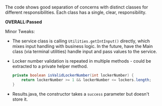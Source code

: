 The code shows good separation of concerns with distinct classes for different responsibilities. Each class has a single, clear, responsibility.

**OVERALL:Passed**

Minor Tweaks:

* The service class is calling `Utilities.getIntInput()` directly, which mixes input handling with business logic. In the future, have the Main class (via terminal utilities) handle input and pass values to the service.

* Locker number validation is repeated in multiple methods - could be extracted to a private helper method.
  ```java
  private boolean isValidLockerNumber(int lockerNumber) {
      return lockerNumber >= 1 && lockerNumber <= lockers.length;
  }
  ```

* Results.java, the constructor takes a `success` parameter but doesn't store it.